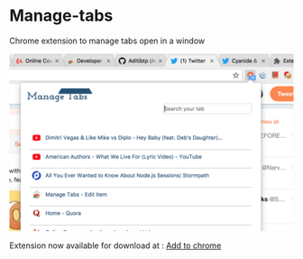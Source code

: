 # Manage-tabs
Chrome extension to manage tabs open in a window

![Extension screenshot](/images/screenshot.png)


Extension now available for download at :
[Add to chrome](https://chrome.google.com/webstore/detail/manage-tabs/odgnioajlfckhbomaidnajdfnkmmolai)

